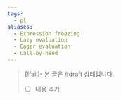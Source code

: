 ```yaml
---
tags:
  - pl
aliases:
  - Expression freezing
  - Lazy evaluation
  - Eager evaluation
  - Call-by-need
---
```

> [!fail]- 본 글은 #draft 상태입니다.
> - [ ] 내용 추가